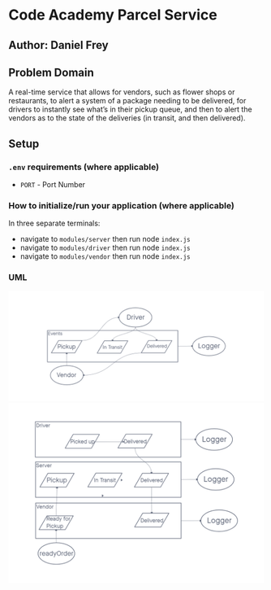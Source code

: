 # Code Academy Parcel Service

## Author: Daniel Frey

## Problem Domain

A real-time service that allows for vendors, such as flower shops or restaurants, to alert a system of a package needing to be delivered, for drivers to instantly see what’s in their pickup queue, and then to alert the vendors as to the state of the deliveries (in transit, and then delivered).

<!-- ## Links and Resources

- [ci/cd](http://xyz.com) (GitHub Actions)
- [back-end server url](http://xyz.com) (when applicable)
- [front-end application](http://xyz.com) (when applicable)
 -->
## Setup

### `.env` requirements (where applicable)

- `PORT` - Port Number

### How to initialize/run your application (where applicable)

In three separate terminals:

- navigate to `modules/server` then run node `index.js`
- navigate to `modules/driver` then run node `index.js`
- navigate to `modules/vendor` then run node `index.js`

<!-- ### Features / Routes

- Feature One: Details of feature
- GET : `/hello` - specific route to hit

### Tests

- How do you run tests?
- Any tests of note?
- Describe any tests that you did not complete, skipped, etc -->

### UML

![CAPS UML phase 1](./assets/CAPS-Phase-1.png)
![CAPS UML phase 2](./assets/CAPS-Phase-2.png)
